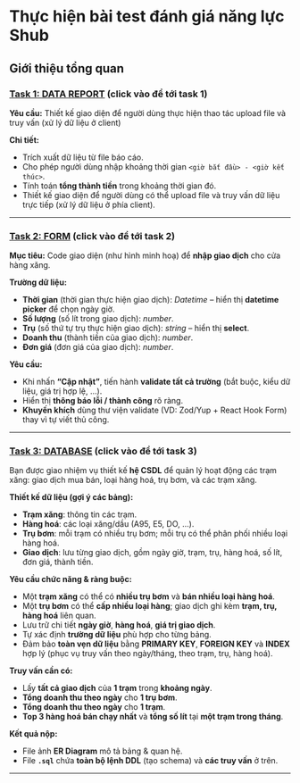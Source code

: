# Thực hiện bài test đánh giá năng lực Shub

## Giới thiệu tổng quan


### [Task 1: DATA REPORT](./task_1/README.md) (click vào để tới task 1)

**Yêu cầu:** Thiết kế  giao diện để người dùng thực hiện thao tác upload file và truy vấn (xử lý dữ liệu ở client)

**Chi tiết:**
- Trích xuất dữ liệu từ file báo cáo.  
- Cho phép người dùng nhập khoảng thời gian `<giờ bắt đầu> - <giờ kết thúc>`.  
- Tính toán **tổng thành tiền** trong khoảng thời gian đó.  
- Thiết kế giao diện để người dùng có thể upload file và truy vấn dữ liệu trực tiếp (xử lý dữ liệu ở phía client).  

---

### [Task 2: FORM](./task_2/README.md) (click vào để tới task 2)

**Mục tiêu:** Code giao diện (như hình minh hoạ) để **nhập giao dịch** cho cửa hàng xăng.

**Trường dữ liệu:**
- **Thời gian** (thời gian thực hiện giao dịch): *Datetime* – hiển thị **datetime picker** để chọn ngày giờ.
- **Số lượng** (số lít trong giao dịch): *number*.
- **Trụ** (số thứ tự trụ thực hiện giao dịch): *string* – hiển thị **select**.
- **Doanh thu** (thành tiền của giao dịch): *number*.
- **Đơn giá** (đơn giá của giao dịch): *number*.

**Yêu cầu:**
- Khi nhấn **“Cập nhật”**, tiến hành **validate tất cả trường** (bắt buộc, kiểu dữ liệu, giá trị hợp lệ, …).
- Hiển thị **thông báo lỗi / thành công** rõ ràng.
- **Khuyến khích** dùng thư viện validate (VD: Zod/Yup + React Hook Form) thay vì tự viết thủ công.

---

### [Task 3: DATABASE](./task_3/) (click vào để tới task 3)

Bạn được giao nhiệm vụ thiết kế **hệ CSDL** để quản lý hoạt động các trạm xăng: giao dịch mua bán, loại hàng hoá, trụ bơm, và các trạm xăng.

**Thiết kế dữ liệu (gợi ý các bảng):**
- **Trạm xăng**: thông tin các trạm.
- **Hàng hoá**: các loại xăng/dầu (A95, E5, DO, …).
- **Trụ bơm**: mỗi trạm có nhiều trụ bơm; mỗi trụ có thể phân phối nhiều loại hàng hoá.
- **Giao dịch**: lưu từng giao dịch, gồm ngày giờ, trạm, trụ, hàng hoá, số lít, đơn giá, thành tiền.

**Yêu cầu chức năng & ràng buộc:**
- Một **trạm xăng** có thể có **nhiều trụ bơm** và **bán nhiều loại hàng hoá**.
- Một **trụ bơm** có thể **cấp nhiều loại hàng**; giao dịch ghi kèm **trạm, trụ, hàng hoá** liên quan.
- Lưu trữ chi tiết **ngày giờ**, **hàng hoá**, **giá trị giao dịch**.
- Tự xác định **trường dữ liệu** phù hợp cho từng bảng.
- Đảm bảo **toàn vẹn dữ liệu** bằng **PRIMARY KEY**, **FOREIGN KEY** và **INDEX** hợp lý (phục vụ truy vấn theo ngày/tháng, theo trạm, trụ, hàng hoá).

**Truy vấn cần có:**
- Lấy **tất cả giao dịch** của **1 trạm** trong **khoảng ngày**.
- **Tổng doanh thu theo ngày** cho **1 trụ bơm**.
- **Tổng doanh thu theo ngày** cho **1 trạm**.
- **Top 3 hàng hoá bán chạy nhất** và **tổng số lít** tại **một trạm trong tháng**.

**Kết quả nộp:**
- File ảnh **ER Diagram** mô tả bảng & quan hệ.
- File **`.sql`** chứa **toàn bộ lệnh DDL** (tạo schema) và **các truy vấn** ở trên.

---
